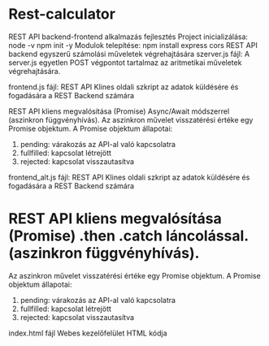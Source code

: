 # Rest-calculator
REST API backend-frontend alkalmazás fejlesztés
Project inicializálása:
node -v
npm init -y
Modulok telepítése:
npm install express cors
REST API backend egyszerű számolási műveletek végrehajtására
szerver.js fájl:
A server.js egyetlen POST végpontot tartalmaz az aritmetikai műveletek végrehajtására.

frontend.js fájl:
REST API Klines oldali szkript az adatok küldésére és fogadására a REST Backend számára

REST API kliens megvalósítása (Promise) Async/Await módszerrel (aszinkron függvényhívás).
Az aszinkron művelet visszatérési értéke egy Promise objektum.
A Promise objektum állapotai:
1. pending: várakozás az API-al való kapcsolatra
2. fullfilled: kapcsolat létrejött
3. rejected: kapcsolat visszautasítva

frontend_alt.js fájl:
REST API Klines oldali szkript az adatok küldésére és fogadására a REST Backend számára

# REST API kliens megvalósítása (Promise) .then .catch láncolással.(aszinkron függvényhívás).
Az aszinkron művelet visszatérési értéke egy Promise objektum.
A Promise objektum állapotai:
1. pending: várakozás az API-al való kapcsolatra
2. fullfilled: kapcsolat létrejött
3. rejected: kapcsolat visszautasítva

index.html fájl
Webes kezelőfelület HTML kódja
